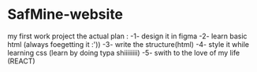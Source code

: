 # SafMine-website
my first work project
the actual plan :
  -1- design it in figma
  -2- learn basic html (always foegetting it :'))
  -3-  write the structure(html)
  -4-  style it while learning css (learn by doing typa shiiiiiiii)
  -5-  swith to the love of my life (REACT)
  

